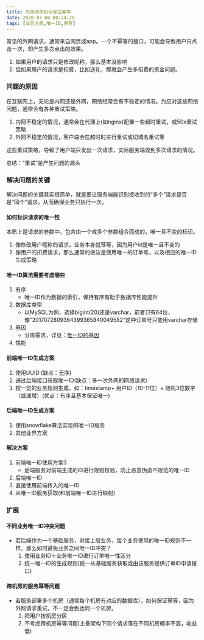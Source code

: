 ```yaml
---
title: 外网请求如何保证幂等
date: 2020-07-08 00:24:29
tags: [业务方案,唯一ID,幂等]
---
```


常见的外网请求，通常来自网页或app。一个不幂等的接口，可能会导致用户只点击一次，却产生多次点击的效果。
1. 如果用户的请求只是修改昵称，那么基本没影响
2. 但如果用户的请求是扣费，比如送礼，那就会产生多扣费的资金问题。

###  问题的原因
在互联网上，无论是内网还是外网，网络经常会有不稳定的情况。为应对这些网络问题，通常会有各种重试策略。
1. 内网不稳定的情况，通常会在代理上(如nginx)配置一些超时重试，或50x重试策略
2. 外网不稳定的情况，客户端会在超时时进行重试或切域名重试等

这些重试策略，导致了用户端只发出一次请求，实际服务端收到多次请求的情况。

总结：“重试”是产生问题的源头

###  解决问题的关键
解决问题的关键其实很简单，就是要让服务端能识别接收到的“多个”请求是否是“同个”请求，从而确保业务只执行一次。

#### 如何标识请求的唯一性
本质上是请求的参数中，包含由一个或多个参数组合而成的，唯一且不变的标识。
1. 像修改用户昵称的请求，业务本身就幂等，因为用户id是唯一且不变的
2. 像用户的扣费请求，那么通常的做法是使用唯一的订单号，以及相应的唯一ID生成策略

#### 唯一ID算法需要考虑哪些
1. 有序
	- 唯一ID作为数据的索引，保持有序有助于数据库性能提升
2. 数据库类型
	- 以MySQL为例，选择bigint(20)还是varchar，前者只有64位，像”2017072809364399365840049582“这种订单号只能用varchar存储
3. 基因
	- 分库需求，详见：[唯一ID的基因](https://kingson4wu.github.io/2020/07/07/20200707-%E5%94%AF%E4%B8%80ID%E7%9A%84%E5%9F%BA%E5%9B%A0/)
4. 性能

#### 前端唯一ID生成方案
1. 使用UUID (缺点：无序)
2. 通过后端接口获取唯一ID(缺点：多一次外网的网络请求)
3. 按一定的业务规则生成，如：timestamp+ 用户ID（10-11位）+ 随机3位数字（或递增）(优点：有序且基本保证唯一)

#### 后端唯一ID生成方案
1. 使用snowflake算法实现的唯一ID服务
2. 其他业界方案

#### 解决方案
1. 前端唯一ID使用方案3
   - 后端服务对前端生成的ID进行规则校验，防止恶意伪造不规范的唯一ID
2. 后端唯一ID
  1. 直接使用前端传入的唯一ID
  2. 从唯一ID服务获取(和前端唯一ID进行映射)


### 扩展

#### 不同业务唯一ID冲突问题
+ 若后端作为一个基础服务，对接上层业务，每个业务使用的唯一ID规则不一样。那么如何避免业务之间唯一ID冲突？
	1. 使用业务ID＋业务唯一ID进行订单唯一性区分
	2. 统一唯一ID的生成规则(统一从基础服务获取或由该服务提供订单ID申请接口)

#### 跨机房的服务幂等问题
+ 若服务部署多个机房（通常每个机房有对应的数据库），如何保证幂等，因为外网请求重试，不一定会到达同一个机房。
	1. 把用户按机房分区
	2. 不考虑跨机房幂等问题(主备架构下同个请求落在不同机房概率不高，收益低)
